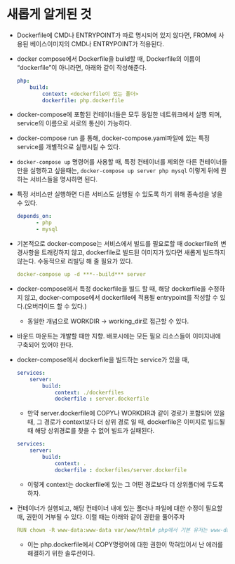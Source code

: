# 새롭게 알게된 것

- Dockerfile에 CMD나 ENTRYPOINT가 따로 명시되어 있지 않다면, FROM에 사용된 베이스이미지의 CMD나 ENTRYPOINT가 적용된다.
- docker compose에서 Dockerfile을 build할 때, Dockerfile의 이름이 “dockerfile”이 아니라면, 아래와 같이 작성해준다.
    
    ```yaml
    php:
    	build:
    		context: <dockerfile이 있는 폴더>
    		dockerfile: php.dockerfile
    ```
    
- docker-compose에 포함된 컨테이너들은 모두 동일한 네트워크에서 실행 되며, service의 이름으로 서로의 통신이 가능하다.
- docker-compose run <service> 를 통해, docker-compose.yaml파일에 있는 특정 service를 개별적으로 실행시킬 수 있다.
- `docker-compose up` 명령어를 사용할 때, 특정 컨테이너를 제외한 다른 컨테이너들만을 실행하고 싶을때는, `docker-compose up server php mysql` 이렇게 뒤에 원하는 서비스들을 명시하면 된다.
- 특정 서비스만 실행하면 다른 서비스도 실행될 수 있도록 하기 위해 종속성을 넣을 수 있다.
    
    ```yaml
    depends_on:
          - php
          - mysql
    ```
    
- 기본적으로 docker-compose는 서비스에서 빌드를 필요로할 때 dockerfile의 변경사항을 트래킹하지 않고, dockerfile로 빌드된 이미지가 있다면 새롭게 빌드하지 않는다. 수동적으로 리빌딩 해 줄 필요가 있다.
    
    ```yaml
    docker-compose up -d ***--build*** server
    ```
    
- docker-compose에서 특정 dockerfile을 빌드 할 때, 해당 dockerfile을 수정하지 않고, docker-compose에서 dockerfile에 적용될 entrypoint를 작성할 수 있다.(오버라이드 할 수 있다.)
    - 동일한 개념으로 WORKDIR → working_dir로 접근할 수 있다.
- 바운드 마운트는 개발할 때만 지향. 배포시에는 모든 필요 리소스들이 이미지내에 구축되어 있어야 한다.
- docker-compose에서 dockerfile을 빌드하는 service가 있을 때,
    
    ```yaml
    services:
    	server:
    		build:
    			context: ./dockerfiles
    			dockerfile : server.dockerfile
    ```
    
    - 만약 server.dockerfile에 COPY나 WORKDIR과 같이 경로가 포함되어 있을 때, 그 경로가 context보다 더 상위 경로 일 때, dockerfile은 이미지로 빌드될때 해당 상위경로를 찾을 수 없어 빌드가 실패된다.
    
    ```yaml
    services:
    	server:
    		build:
    			context: .
    			dockerfile : dockerfiles/server.dockerfile
    ```
    
    - 이렇게 context는 dockerfile에 있는 그 어떤 경로보다 더 상위폴더에 두도록 하자.
- 컨테이너가 실행되고, 해당 컨테이너 내에 있는 폴더나 파일에 대한 수정이 필요할 때, 권한이 거부될 수 있다. 이럴 때는 아래와 같이 권한을 풀어주자
    
    ```yaml
    RUN chown -R www-data:www-data var/www/html# php에서 기본 유저는 www-data이다. 일기:쓰기 권한을 부여해 준것
    ```
    
    - 이는 php.dockerfile에서 COPY명령어에 대한 권한이 막혀있어서 난 에러를 해결하기 위한 솔루션이다.